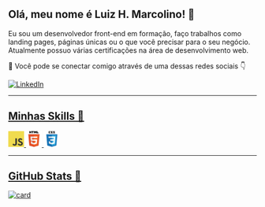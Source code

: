 ## Olá, meu nome é Luiz H. Marcolino! 🖖

Eu sou um desenvolvedor front-end em formação, faço trabalhos como landing pages, páginas únicas ou o que você precisar para o seu negócio. Atualmente possuo várias certificações na área de desenvolvimento web.  

💬 Você pode se conectar comigo através de uma dessas redes sociais 👇

<a href="https://linkedin.com/in/luizhenriquemarcolino/"> ![LinkedIn](https://img.shields.io/badge/linkedin-%230077B5.svg?style=for-the-badge&logo=linkedin&logoColor=white)

---

## Minhas Skills 🚀

<code><img height="32" src="https://raw.githubusercontent.com/github/explore/80688e429a7d4ef2fca1e82350fe8e3517d3494d/topics/javascript/javascript.png" alt="Javascript"/></code>
<code><img height="32" src="https://raw.githubusercontent.com/github/explore/80688e429a7d4ef2fca1e82350fe8e3517d3494d/topics/html/html.png" alt="HTML5"/></code>
<code><img height="32" src="https://raw.githubusercontent.com/github/explore/80688e429a7d4ef2fca1e82350fe8e3517d3494d/topics/css/css.png" alt="CSS"/></code>



---

## GitHub Stats 🌟

[![card](https://github-readme-stats.vercel.app/api?username=devluizmarcolino&theme=default)](https://github.com/anuraghazra/github-readme-stats)

